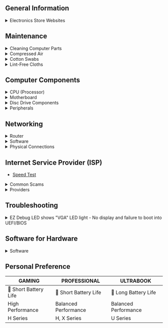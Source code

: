 ## General Information

<details>
<summary>Electronics Store Websites</summary>

- [newegg](https://www.newegg.com/)
- [Amazon](https://www.amazon.com/gp/browse.html?node=172282)
- [Micro Center](https://www.microcenter.com/)

</details>

## Maintenance

<details>
<summary>Cleaning Computer Parts</summary>

## Isopropyl Alcohol

**Usage:**
- Ideal for cleaning electronic components, including CPUs, GPUs, and connectors.
- Effective for removing thermal paste and dust buildup.

**Application:**
1. Dampen a lint-free cloth or cotton swab with isopropyl alcohol.
2. Gently wipe the surfaces, ensuring thorough cleaning.
3. Allow components to dry completely before reassembly.

**Note:**
- Use a high-percentage isopropyl alcohol (at least 90%) for better results.
- Ensure the computer is powered off and unplugged before cleaning.

</details>

<details>
<summary>Compressed Air</summary>

## Usage

- Effective for removing dust from hard-to-reach areas, fans, and heat sinks.

## Application

1. Hold fans in place to prevent them from spinning during cleaning.
2. Use short bursts of compressed air to blow away dust.
3. Pay attention to vents, heatsinks, and other components with dust buildup.

## Note

- Use the compressed air in a well-ventilated area.
- Hold fans in place to prevent them from spinning during cleaning.

</details>

<details>
<summary>Cotton Swabs</summary>

## Usage

- Useful for detailed cleaning of small components and connectors.

## Application

1. Dampen the cotton swab with isopropyl alcohol.
2. Gently clean connectors, ports, and other small components.
3. Dispose of swabs after use to prevent cross-contamination.

## Note

- Be gentle to avoid damaging delicate components.
- Use a new swab for each cleaning session.

</details>

<details>
<summary>Lint-Free Cloths</summary>

## Usage

- Suitable for wiping down surfaces without leaving lint or fibers.

## Application

1. Dampen the lint-free cloth with isopropyl alcohol.
2. Wipe down surfaces, including the exterior of the computer case.
3. Ensure thorough drying before reassembly.

## Note

- Avoid using regular paper towels, as they may leave debris.

</details>

## Computer Components

<details>
<summary>CPU (Processor)</summary>

<details>
<summary>Processor Breakdown (Example)</summary>

* **Core i7-11800H**
  * i7 = High-Performance Series/Tier
  * 11 = 11th Generaton
  * 800 = Specific Model #
  * H = High Performance
* **Ryzen 7 5800X**
  * 7 = 7th Generation (Note: AMD Ryzen processors don't strictly follow a numeric generation naming convention like Intel)
  * 5800 = Specific Model #
  * X = High-Performance Desktop Processor

</details>

<details>
<summary>Processor Overview</summary>

| Tier     | Intel          | AMD             | Description                               | Average Price Range      | Power Consumption Range  |
|----------|----------------|-----------------|-------------------------------------------|--------------------------|--------------------------|
| Entry    | Core i3         | Ryzen 3         | Budget-Friendly                           | $100 - $200              | Low to Moderate          |
| Mid-Range| Core i5         | Ryzen 5         | Mainstream Performance                    | $200 - $300              | Moderate to Moderate-High|
| High-Perf| Core i7         | Ryzen 7         | High-Performance                          | $300 - $500              | Moderate-High            |
| Enthusiast| Core i9        | Ryzen 9         | Enthusiast and High-End Performance       | $500 - $1000+            | High                     |

</details>

<details>
<summary>Processor Suffixes Reference</summary>

| Suffix  | Intel Description                                     | AMD Description                                      |
|---------|-------------------------------------------------------|-------------------------------------------------------|
| U       | Ultra-Low Power                                       | Ultra-Low Power                                       |
| Y       | Extremely Low Power                                   | -                                                     |
| H       | High Performance Graphics                             | -                                                     |
| HQ/HK   | High-Performance, Unlocked (Mobile)                   | High-Performance (HS may be efficient)                 |
| G       | Iris Xe Graphics                                      | Radeon Vega Graphics                                  |
| C/K     | Unlocked Multiplier                                   | -                                                     |
| F       | No Integrated Graphics                                | -                                                     |
| T       | Power-Optimized                                       | Power-Optimized                                       |
| X       | Extreme Performance                                   | High Performance                                      |
| E       | Embedded                                              | -                                                     |
| XT      | -                                                     | eXtended Frequency Range, High Performance            |
| GE      | -                                                     | Graphics Edition (Integrated Graphics)                |
| PRO     | -                                                     | Professional Series                                   |
| +       | Enhanced or Advanced version                          | -                                                     |
| S       | Special Edition                                       | -                                                     |
| -       | -                                                     | Special Edition                                       |

</details>

</details>

<details>
<summary>Motherboard</summary>

<details>
<summary>BIOS/UEFI Flashback (USB)</summary>

**Brick Recovery:**
Utilize BIOS/UEFI Flashback with a formatted USB containing a compatible BIOS/UEFI to revive a bricked motherboard.

### Steps

* **USB Setup:**
  * Format USB to FAT32.
  * Download latest BIOS.
  * Save to USB root.

* **Flashback:**
  * Power off.
  * Insert USB.
  * Press & hold Flashback button.

* **Wait & Power On:**
  * Wait for the process.
  * Power on; check updated BIOS.

</details>

<details>
<summary>CMOS Battery (CR2032 3V Lithium Battery)</summary>

* [LiCB](https://www.amazon.com/dp/B071D4DKTZ)
* [Energizer](https://www.amazon.com/dp/B0002RID4G)

</details>

<details>
<summary>Clear/Reset CMOS Methods</summary>

**CMOS Reset Button (if available):**
Some motherboards have a dedicated CMOS reset button.
Locate the button on the motherboard.
Power off the computer and press the button for a few seconds.

**Jumper Method:**
Locate the CMOS jumper on the motherboard.
Power off the computer.
Move the jumper from its default position to the clear position.
Wait for a few seconds, then move the jumper back to its original position.

**Battery Removal:**
Power off the computer and disconnect it from the power source.
Locate the CMOS battery on the motherboard.
Remove the CMOS battery carefully.
Wait for about 5-10 minutes, then reinsert the battery.

**Power Drain Method:**
Power off the computer and unplug it.
Press and hold the power button for 15-20 seconds.
Reconnect the power and turn on the computer.

**BIOS/UEFI Settings:**
Enter the BIOS/UEFI settings during system boot (usually by pressing DEL, F2, or another key).
Navigate to the "Reset to default" or "Load optimized defaults" option.
Save changes and exit.

</details>

<details>
<summary>EZ Debug LED</summary>

* 🟥 CPU
  * indicates CPU is not detected or fail.
* 🟨 DRAM
  * indicates DRAM is not detected or fail.
* ⬜ VGA
  * indicates GPU is not detected or fail.
* 🟩 BOOT
  * indicates the booting device is not detected or fail.

</details>

</details>

<details>
<summary>Disc Drive Components</summary>

<details>
<summary>Ripping Media</summary>

* **YT Guide - [Link](https://youtu.be/S2yze4DUCT0)**
* **Software**
  * **[MakeMKV (v1.17.6)](https://makemkv.com/)**
    * [Download ⬇️](https://makemkv.com/download/Setup_MakeMKV_v1.17.6.exe)
    * [Current Beta Key](https://forum.makemkv.com/forum/viewtopic.php?t=1053): `T-ocdqxyxgcXfTChWA2wWkv9P0QVVolgkD3GyOgZ1Z30p7t1Fm14kPcT5eIAYEneuDBx`
    * [SDFtool Flasher (v1.3.5) - Download ⬇️](https://www.mediafire.com/file/rak1mk0p0qlqa0t/SDFtool+Flasher+%28v1.3.5%29.zip/file)
    * ["All You Need Firmware Pack" - Download ⬇️](https://www.mediafire.com/file/ph1ap2egi441epk/All+You+Need+Firmware+Pack+%28MartyMcNuts%29.zip/file)
  * **[HandBrake (1.7.2)](https://handbrake.fr/)**
    * [Website](https://handbrake.fr/)
    * [GitHub](https://github.com/HandBrake/HandBrake/releases/latest)
* **Torrenting Websites**
  * [YTS](https://yts.mx/)
  * [1337x](https://1337x.to/)
  * [Torrent Galaxy](https://torrentgalaxy.to/)
  * [The Pirate Bay](https://thepiratebay.org/index.html)
  * [Lime Torrents](https://limetorrent.cc/)

</details>

<details>
<summary>Optical Drives</summary>

* **[#1 - LG WH16NS40](https://www.amazon.com/dp/B00E7B08MS)**
* **[#2 - LG WH14NS40](https://www.amazon.com/dp/B007VPGL5U)**
* **[#3 - ASUS BW-16D1HT](https://www.amazon.com/dp/B00DWFPDJI)**
* **[#4 - ASUS BW-16D1X-U](https://www.amazon.com/dp/B071VP89X1)**

</details>

<details>
<summary>External Enclosures</summary>

* **[#1 - NexStar DX2](https://www.amazon.com/dp/B09SS74KCN)**
  * [NexStar](https://www.amazon.com/dp/B07452Z3KH)
* **[#2 - NexStar DX](https://www.amazon.com/dp/B01MRUN0HQ)**
* **[#3 - OWC Mercury Pro](https://www.amazon.com/dp/B06XRCCV44)**

</details>

</details>


<details>
<summary>Peripherals</summary>

<details>
<summary>Mouse</summary>
 
- [Logitech G502 HERO](https://www.amazon.com/dp/B07GBZ4Q68)

</details>

<details>
<summary>Keyboard</summary>



</details>

<details>
<summary>Microphone</summary>

- [Blue Yeti](https://www.amazon.com/dp/B00N1YPXW2)
- [Shure SM7B](https://www.amazon.com/dp/B0002E4Z8M)
- [Shure MV7X](https://www.amazon.com/dp/B09BZZCGC8)

</details>

<details>
<summary>Headphones</summary>

- Music
  - [HIFIMAN SUNDARA](https://www.amazon.com/dp/B077XDWT7X)
  - [Sennheiser HD 660S2](https://www.amazon.com/dp/B0BRT1ZN7Q)
  - [beyerdynamic DT 990 Pro](https://www.amazon.com/dp/B0011UB9CQ)
- Bass
  - [Skullcandy Crusher ANC 2](https://www.amazon.com/dp/B0C9L8ZR6Q)
  - [Skullcandy Crusher Evo](https://www.amazon.com/dp/B0CBLM9MMC)

</details>


</details>


## Networking

<details>
<summary>Router</summary>

* **[pfSense](https://www.pfsense.org/)**
  * Addon: pfBlocker-NG
* **[OpenWrt](https://openwrt.org/)**

</details>

<details>
<summary>Software</summary>

* **[Pi-hole](https://pi-hole.net/)**
  * [Pi-hole Lists](https://firebog.net/)
  * [YT Guide](https://www.youtube.com/watch?v=0wpn3rXTe0g)

</details>

<details>
<summary>Physical Connections</summary>

* **ISP (Coax) --> MoCA Converter/Adapter --> Router**
* **ISP (SFP/Fiber) --> SFP/Fiber to RJ45/Ethernet Converter/Adapter --> Router**

* **Converters/Adapters**
  * [Coax to RJ45 (MoCA)](https://www.amazon.com/dp/B013J7OBUU)
  * [SFP to RJ45](https://www.amazon.com/dp/B003CFATL0)

</details>

## Internet Service Provider (ISP)

* [Speed Test](https://librespeed.org/)

<details>
<summary>Common Scams</summary>

* **MBps and Mbps Deception:**
  ISPs may deceive users by advertising Mbps (Megabits per second) instead of MBps (Megabytes per second), which is eight times smaller. This can lead to confusion about actual internet speeds. Be vigilant and read the fine print for informed decisions.
  | Mb/s (Megabit per second) | MB/s (Megabyte per second) |
  |-|-|
  | 300 | 37.5 |
  | 500 | 62.5 |
  | 1000 (1 Gig) | 125 |
  | 2000 (2 Gig) | 250 |
  | 5000 (5 Gig) | 625 |

* **Introductory Rates:**
  ISPs often offer attractive introductory rates that later increase significantly. Users may sign up for a seemingly affordable plan, only to face higher bills after the initial period.

* **Hidden Fees:**
  Additional fees, such as equipment rental charges or installation fees, may not be clearly disclosed upfront, contributing to unexpected costs for users.

* **Data Caps:**
  Some ISPs impose data caps on users, limiting the amount of data they can use each month. These caps may not be prominently highlighted, leading to unexpected overage charges.

* **Throttling:**
  ISPs may engage in data throttling, slowing down internet speeds for specific activities like streaming or file sharing. This practice might not be clearly communicated to users.

* **Unreliable Speed Guarantees:**
  Speed guarantees in ISP contracts may come with disclaimers, allowing for variations in service. Users may not receive the consistently high speeds they expect.

* **Contract Lengths:**
  Long-term contracts with hefty termination fees can lock users into agreements without adequate flexibility. Clear information about contract terms may be buried in the fine print.

* **Limited Competition:**
  In areas with limited ISP options, companies may not feel the pressure to provide competitive pricing or improved services, leaving users with fewer alternatives.

</details>

<details>
<summary>Providers</summary>

* **AT&T:**
  * No price increase at 12 months
  * No annual contract
  * No data caps
  * No equipment fees

* **Spectrum:**
  * No contracts and No data caps
  * FREE modem, FREE antivirus software

* **Xfinity:**

</details>

## Troubleshooting

<details>
<summary>EZ Debug LED shows "VGA" LED light - No display and failure to boot into UEFI/BIOS</summary>

**Solutions:**

- Check if your CPU supports iGPU (Integrated Graphics); attempt to get output from the motherboard instead of the GPU.
- Verify cable connections; ensure all are securely in place.
- Attempt taking out the GPU, cleaning the pins, and blowing out all dust, etc., then reinserting the GPU.
- Troubleshoot RAM issues; try booting with 1 or 2 RAM sticks, testing different sticks as one may be faulty.
- Clear the CMOS.
- If the motherboard is potentially bricked, update the UEFI/BIOS by placing a fresh image on a flash drive. Connect it to the Flash BIOS port in the I/O port area and use the Flash BIOS Button if available. If you don't have this option, you will have to acquire a new motherboard.
- If possible, check how the GPU acts in another currently working system.
- [NVIDIA GPU Firmware Update Tool for DisplayID](https://nvidia.custhelp.com/app/answers/detail/a_id/5233/~/nvidia-gpu-firmware-update-tool-for-displayid) - [Download Link](https://us.download.nvidia.com/Windows/uefi/firmware/1.1/NVIDIA_DisplayID_Firmware_Updater_1.1-x64.exe)

</details>

## Software for Hardware

<details>
<summary>Software</summary>

- [WizTree](https://www.diskanalyzer.com/) - [Download ⬇️](https://www.diskanalyzer.com/download)
- [ValiDrive](https://www.grc.com/validrive.htm) - [Download ⬇️](https://www.grc.com/files/validrive.exe)
- [OpenRGB](https://openrgb.org/index.html) - [Download ⬇️](https://openrgb.org/#downloads)

</details>

## Personal Preference
| GAMING | PROFESSIONAL | ULTRABOOK |
|-|-|-|
| 🪫 Short Battery Life | 🪫 Short Battery Life | 🔋 Long Battery Life |
| High Performance | Balanced Performance | Balanced Performance |
| H Series | H, X Series | U Series |
